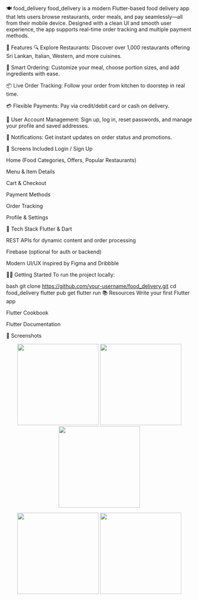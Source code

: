 🍽️ food_delivery
food_delivery is a modern Flutter-based food delivery app that lets users browse restaurants, order meals, and pay seamlessly—all from their mobile device. Designed with a clean UI and smooth user experience, the app supports real-time order tracking and multiple payment methods.

🚀 Features
🔍 Explore Restaurants: Discover over 1,000 restaurants offering Sri Lankan, Italian, Western, and more cuisines.

🛒 Smart Ordering: Customize your meal, choose portion sizes, and add ingredients with ease.

📦 Live Order Tracking: Follow your order from kitchen to doorstep in real time.

💳 Flexible Payments: Pay via credit/debit card or cash on delivery.

🔐 User Account Management: Sign up, log in, reset passwords, and manage your profile and saved addresses.

🔔 Notifications: Get instant updates on order status and promotions.

📱 Screens Included
Login / Sign Up

Home (Food Categories, Offers, Popular Restaurants)

Menu & Item Details

Cart & Checkout

Payment Methods

Order Tracking

Profile & Settings

🧰 Tech Stack
Flutter & Dart

REST APIs for dynamic content and order processing

Firebase (optional for auth or backend)

Modern UI/UX inspired by Figma and Dribbble

🧑‍💻 Getting Started
To run the project locally:

bash
git clone https://github.com/your-username/food_delivery.git
cd food_delivery
flutter pub get
flutter run
📚 Resources
Write your first Flutter app

Flutter Cookbook

Flutter Documentation

📸 Screenshots
<p align="center"> <img src="https://github.com/user-attachments/assets/8ea192f2-10f5-4832-b24b-774504b876ac" width="220" /> <img src="https://github.com/user-attachments/assets/5710aff3-5ea1-4c88-9b63-9687e1ff8cd7" width="220" /> <img src="https://github.com/user-attachments/assets/ee926e3b-5fb5-4b7d-b2f1-a6bc86658cc5" width="220" /> </p>

<p align="center"> <img src="https://github.com/user-attachments/assets/6dbd0b3e-ac39-4a1a-aa9f-c07080b08893" width="220" /> <img src="https://github.com/user-attachments/assets/a46bf769-7e58-4599-84bd-1b56e4e5e2da" width="220" /> </p>
